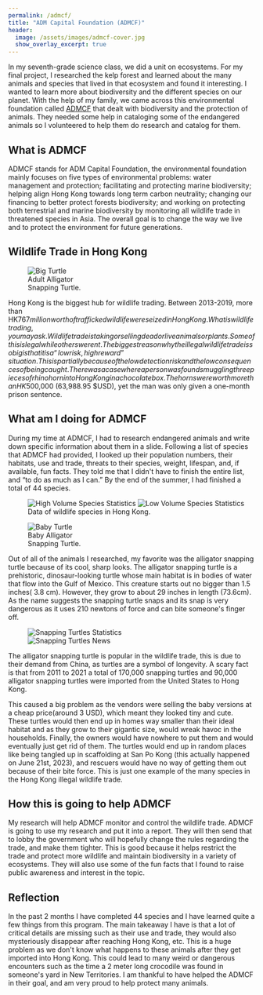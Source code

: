 ```yaml
---
permalink: /admcf/
title: "ADM Capital Foundation (ADMCF)"
header:
  image: /assets/images/admcf-cover.jpg
  show_overlay_excerpt: true
---
```


In my seventh-grade science class, we did a unit on ecosystems. For my final project, I researched the kelp forest and learned about the many animals and species that lived in that ecosystem and found it interesting. I wanted to learn more about biodiversity and the different species on our planet. With the help of my family, we came across this environmental foundation called [ADMCF](https://www.admcf.org/) that dealt with biodiversity and the protection of animals. They needed some help in cataloging some of the endangered animals so I volunteered to help them do research and catalog for them.

## What is ADMCF

ADMCF stands for ADM Capital Foundation, the environmental foundation mainly focuses on five types of environmental problems: water management and protection; facilitating and protecting marine biodiversity; helping align Hong Kong towards long term carbon neutrality; changing our financing to better protect forests biodiversity; and working on protecting both terrestrial and marine biodiversity by monitoring all wildlife trade in threatened species in Asia. The overall goal is to change the way we live and to protect the environment for future generations.

## Wildlife Trade in Hong Kong

<figure style="width: 30%" class="align-right">
  <img src="{{ site.url }}{{ site.baseurl }}/assets/images/admcf004.jpg" alt="Big Turtle">
  <figcaption>Adult Alligator Snapping Turtle.</figcaption>
</figure>

Hong Kong is the biggest hub for wildlife trading. Between 2013-2019, more than HK$767 million worth of trafficked wildlife were seized in Hong Kong. What is wildlife trading, you may ask. Wildlife trade is taking or selling dead or live animals or plants. Some of this is legal while others werent. The biggest reason why the illegal wildlife trade is so big is that it is a “low risk, high reward” situation. This is partially because of the low detection risk and the low consequences of being caught. There was a case where a person was found smuggling three pieces of rhino horn into Hong Kong in a chocolate box. The horns were worth more than HK$500,000 (63,988.95 $USD), yet the man was only given a one-month prison sentence.

## What am I doing for ADMCF

During my time at ADMCF, I had to research endangered animals and write down specific information about them in a slide. Following a list of species that ADMCF had provided, I looked up their population numbers, their habitats, use and trade, threats to their species, weight, lifespan, and, if available, fun facts. They told me that I didn't have to finish the entire list, and “to do as much as I can.” By the end of the summer, I had finished a total of 44 species.

<figure style="width: 100%" class="align-center">
  <img src="{{ site.url }}{{ site.baseurl }}/assets/images/admcf-highvolume.jpg" alt="High Volume Species Statistics">
  <img src="{{ site.url }}{{ site.baseurl }}/assets/images/admcf-lowvolume.jpg" alt="Low Volume Species Statistics">
  <figcaption>Data of wildlife species in Hong Kong.</figcaption>
</figure>

<figure style="width: 30%" class="align-left">
  <img src="{{ site.url }}{{ site.baseurl }}/assets/images/admcf003.jpg" alt="Baby Turtle">
  <figcaption>Baby Alligator Snapping Turtle.</figcaption>
</figure>

Out of all of the animals I researched, my favorite was the alligator snapping turtle because of its cool, sharp looks. The alligator snapping turtle is a prehistoric, dinosaur-looking turtle whose main habitat is in bodies of water that flow into the Gulf of Mexico. This creature starts out no bigger than 1.5 inches( 3.8 cm). However, they grow to about 29 inches in length (73.6cm). As the name suggests the snapping turtle snaps and its snap is very dangerous as it uses 210 newtons of force and can bite someone's finger off.

<figure style="width: 40%" class="align-right">
  <img src="{{ site.url }}{{ site.baseurl }}/assets/images/admcf001.jpg" alt="Snapping Turtles Statistics">
  <img src="{{ site.url }}{{ site.baseurl }}/assets/images/admcf005.jpg" alt="Snapping Turtles News">
</figure>

The alligator snapping turtle is popular in the wildlife trade, this is due to their demand from China, as turtles are a symbol of longevity. A scary fact is that from 2011 to 2021 a total of 170,000 snapping turtles and 90,000 alligator snapping turtles were imported from the United States to Hong Kong.

This caused a big problem as the vendors were selling the baby versions at a cheap price(around 3 USD), which meant they looked tiny and cute. These turtles would then end up in homes way smaller than their ideal habitat and as they grow to their gigantic size, would wreak havoc in the households. Finally, the owners would have nowhere to put them and would eventually just get rid of them. The turtles would end up in random places like being tangled up in scaffolding at San Po Kong (this actually happened on June 21st, 2023), and rescuers would have no way of getting them out because of their bite force. This is just one example of the many species in the Hong Kong illegal wildlife trade.


## How this is going to help ADMCF

My research will help ADMCF monitor and control the wildlife trade. ADMCF is going to use my research and put it into a report. They will then send that to lobby the government who will hopefully change the rules regarding the trade, and make them tighter. This is good because it helps restrict the trade and protect more wildlife and maintain biodiversity in a variety of ecosystems. They will also use some of the fun facts that I found to raise public awareness and interest in the topic.

## Reflection

In the past 2 months I have completed 44 species and I have learned quite a few things from this program. The main takeaway I have is that a lot of critical details are missing such as their use and trade, they would also mysteriously disappear after reaching Hong Kong, etc. This is a huge problem as we don't know what happens to these animals after they get imported into Hong Kong. This could lead to many weird or dangerous encounters such as the time a 2 meter long crocodile was found in someone's yard in New Territories. I am thankful to have helped the ADMCF in their goal, and am very proud to help protect many animals.
